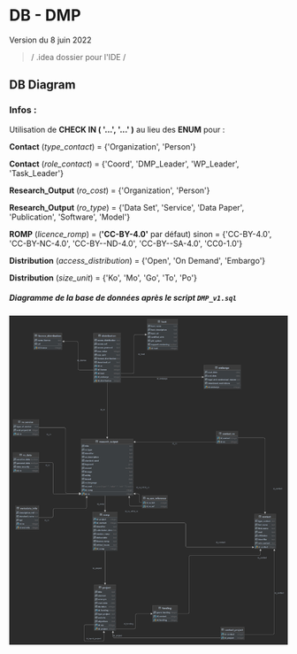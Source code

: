 # DB - DMP

Version du 8 juin 2022

> / .idea dossier pour l'IDE /

## DB Diagram

### Infos :

Utilisation de **CHECK IN ( '...', '...' )** au lieu des **ENUM** pour :

**Contact** (*type_contact*) = {'Organization', 'Person'}

**Contact** (*role_contact*) = {'Coord', 'DMP_Leader', 'WP_Leader', 'Task_Leader'}

**Research_Output** (*ro_cost*)  =  {'Organization', 'Person'}

**Research_Output** (*ro_type*)  =  {'Data Set', 'Service', 'Data Paper', 'Publication', 'Software', 'Model'}

**ROMP** (*licence_romp*) = (**'CC-BY-4.0'** par défaut) sinon = {'CC-BY-4.0', 'CC-BY-NC-4.0', 'CC-BY--ND-4.0', 'CC-BY--SA-4.0', 'CC0-1.0'}

**Distribution** (*access_distribution*)  = {'Open', 'On Demand', 'Embargo'}

**Distribution** (*size_unit*) = {'Ko', 'Mo', 'Go', 'To', 'Po'}

##### Diagramme de la base de données après le script `DMP_v1.sql`

![alt db_diagram](/diagram.jpg)

